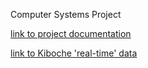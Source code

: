 Computer Systems Project

[link to project documentation]()

[link to Kiboche 'real-time' data](https://drive.google.com/uc?export=download&id=1N9gEm56eMsf8qcRi3JwQzn2n4cxiuDsA)